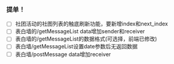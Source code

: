 ### 提单！
* [ ] 社团活动的社图列表的触底刷新功能，要新增index和next_index
* [ ] 表白墙的/getMessageList data增加sender和receiver
* [ ] 表白墙的/getMessageList的数据格式(可选择，前端已修改)
* [ ] 表白墙/getMessageList设置date参数后无返回数据
* [ ] 表白墙/postMessage data增加receiver